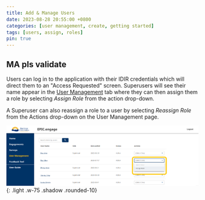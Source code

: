```yaml
---
title: Add & Manage Users
date: 2023-08-28 20:55:00 +0800
categories: [user management, create, getting started]
tags: [users, assign, roles]
pin: true
---
```


## MA pls validate

Users can log in to the application with their IDIR credentials which will direct them to an "Access Requested" screen. Superusers will see their name appear in the [User Management](/met-guide/posts/user-management/) tab where they can then assign them a role by selecting *Assign Role* from the action drop-down.  

A Superuser can also reassign a role to a user by selecting *Reassign Role* from the Actions drop-down on the User Management page.

![Assign role](/assets/UserGuideImages/Images/add-manage-users/user-management-assign-role.png){: .light .w-75 .shadow .rounded-10}

   
